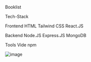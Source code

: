 Booklist

Tech-Stack

Frontend
HTML
Tailwind CSS
React.JS

Backend
Node.JS
Express.JS
MongoDB

Tools
Vide
npm



![image](https://github.com/user-attachments/assets/09d3d4de-227d-40f7-bb8f-19954bbd347a)
